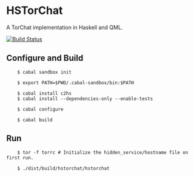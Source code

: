 # HSTorChat

A TorChat implementation in Haskell and QML.

[![Build Status](https://secure.travis-ci.org/creichert/hstorchat.png?branch=master)](http://travis-ci.org/creichert/hstorchat)

## Configure and Build

```
    $ cabal sandbox init

    $ export PATH=$PWD/.cabal-sandbox/bin:$PATH

    $ cabal install c2hs
    $ cabal install --dependencies-only --enable-tests

    $ cabal configure

    $ cabal build
```

## Run

```
    $ tor -f torrc # Initialize the hidden_service/hostname file on first run.

    $ ./dist/build/hstorchat/hstorchat
```
